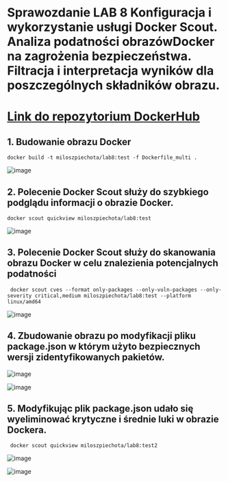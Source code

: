 # Sprawozdanie LAB 8 Konfiguracja i wykorzystanie usługi Docker Scout. Analiza podatności obrazówDocker na zagrożenia bezpieczeństwa. Filtracja i interpretacja wyników dla poszczególnych składników obrazu.

# [Link do repozytorium DockerHub](https://hub.docker.com/repository/docker/miloszpiechota/lab8/general)


## 1. Budowanie obrazu Docker
```docker build -t miloszpiechota/lab8:test -f Dockerfile_multi .```

![image](https://github.com/miloszpiechota/lab8/assets/161620373/07b13b84-3b17-4c68-98f0-6600136126d0)


## 2. Polecenie Docker Scout służy do szybkiego podglądu informacji o obrazie Docker.
``` docker scout quickview miloszpiechota/lab8:test ```

![image](https://github.com/miloszpiechota/lab8/assets/161620373/b556d2be-ea17-449f-bb94-785351f4271f)


## 3. Polecenie Docker Scout służy do skanowania obrazu Docker w celu znalezienia potencjalnych podatności 
``` docker scout cves --format only-packages --only-vuln-packages --only-severity critical,medium miloszpiechota/lab8:test --platform linux/amd64```

![image](https://github.com/miloszpiechota/lab8/assets/161620373/df51375c-35e4-4c96-88e5-b5860dbb6b2e)


## 4. Zbudowanie obrazu po modyfikacji pliku package.json w którym użyto bezpiecznych wersji zidentyfikowanych pakietów.

![image](https://github.com/miloszpiechota/lab8/assets/161620373/75189c19-00a3-475e-9b5a-6012dc8e7e3d)

![image](https://github.com/miloszpiechota/lab8/assets/161620373/fd628409-6b04-4236-b543-cf983d1e08ae)


## 5. Modyfikując plik package.json udało się wyeliminować krytyczne i średnie luki w obrazie Dockera.

``` docker scout quickview miloszpiechota/lab8:test2```

![image](https://github.com/miloszpiechota/lab8/assets/161620373/7679e384-9b44-41c3-aec9-e4bbf02a6449)


![image](https://github.com/miloszpiechota/lab8/assets/161620373/1c86873f-b710-4fb0-a4b4-215cbcea2793)



